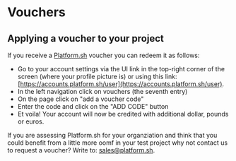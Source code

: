 # Vouchers 

## Applying a voucher to your project

If you receive a [Platform.sh](https://platform.sh/) voucher you can redeem it as follows:

* Go to your account settings via the UI link in the top-right corner of the screen (where your profile picture is) or using this link: [https://accounts.platform.sh/user](https://accounts.platform.sh/user).
* In the left navigation click on vouchers (the seventh entry)
* On the page click on "add a voucher code"
* Enter the code and click on the "ADD CODE" button
* Et voila! Your account will now be credited with additional dollar, pounds or euros. 

If you are assessing Platform.sh for your organziation and think that you could benefit from a little more oomf in your test project why not contact us to request a voucher? Write to: sales@platform.sh.
